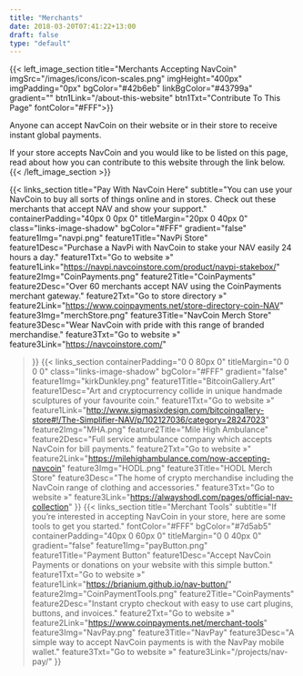 ```yaml
---
title: "Merchants"
date: 2018-03-20T07:41:22+13:00
draft: false
type: "default"
---
```


{{< left_image_section
    title="Merchants Accepting NavCoin"
    imgSrc="/images/icons/icon-scales.png"
    imgHeight="400px"
    imgPadding="0px"
    bgColor="#42b6eb"
    linkBgColor="#43799a"
    gradient=""
    btn1Link="/about-this-website"
    btn1Txt="Contribute To This Page"
    fontColor="#FFF">}}
<p>Anyone can accept NavCoin on their website or in their store to receive instant global payments.</p>
<p>If your store accepts NavCoin and you would like to be listed on this page, read about how you can contribute to this website through the link below.
{{< /left_image_section >}}

{{< links_section
  title="Pay With NavCoin Here"
    subtitle="You can use your NavCoin to buy all sorts of things online and in stores. Check out these merchants that accept NAV and show your support."    
    containerPadding="40px 0 0px 0"
    titleMargin="20px 0 40px 0"
    class="links-image-shadow"
    bgColor="#FFF"
    gradient="false"
    feature1Img="navpi.png"
    feature1Title="NavPi Store"
    feature1Desc="Purchase a NavPi with NavCoin to stake your NAV easily 24 hours a day."
    feature1Txt="Go to website »"
    feature1Link="https://navpi.navcoinstore.com/product/navpi-stakebox/"
    feature2Img="CoinPayments.png"
    feature2Title="CoinPayments"
    feature2Desc="Over 60 merchants accept NAV using the CoinPayments merchant gateway."
    feature2Txt="Go to store directory »"
    feature2Link="https://www.coinpayments.net/store-directory-coin-NAV"
    feature3Img="merchStore.png"
    feature3Title="NavCoin Merch Store"
    feature3Desc="Wear NavCoin with pride with this range of branded merchandise."
    feature3Txt="Go to website »"
    feature3Link="https://navcoinstore.com/"
 >}}
{{< links_section
    containerPadding="0 0 80px 0"
    titleMargin="0 0 0 0"
    class="links-image-shadow"
    bgColor="#FFF"
    gradient="false"
    feature1Img="kirkDunkley.png"
    feature1Title="BitcoinGallery.Art"
    feature1Desc="Art and cryptocurrency collide in unique handmade sculptures of your favourite coin."
    feature1Txt="Go to website »"
    feature1Link="http://www.sigmasixdesign.com/bitcoingallery-store#!/The-Simplifier-NAV/p/102127036/category=28247023"
    feature2Img="MHA.png"
    feature2Title="Mile High Ambulance"
    feature2Desc="Full service ambulance company which accepts NavCoin for bill payments."
    feature2Txt="Go to website »"
    feature2Link="https://milehighambulance.com/now-accepting-navcoin"
    feature3Img="HODL.png"
    feature3Title="HODL Merch Store"
    feature3Desc="The home of crypto merchandise including the NavCoin range of clothing and accessories."
    feature3Txt="Go to website »"
    feature3Link="https://alwayshodl.com/pages/official-nav-collection"
 >}}
{{< links_section
    title="Merchant Tools"
    subtitle="If you’re interested in accepting NavCoin in your store, here are some tools to get you started."
    fontColor="#FFF"
    bgColor="#7d5ab5"
    containerPadding="40px 0 60px 0"
    titleMargin="0 0 40px 0"
    gradient="false"
    feature1Img="payButton.png"
    feature1Title="Payment Button"
    feature1Desc="Accept NavCoin Payments or donations on your website with this simple button."
    feature1Txt="Go to website »"
    feature1Link="https://brianium.github.io/nav-button/"
    feature2Img="CoinPaymentTools.png"
    feature2Title="CoinPayments"
    feature2Desc="Instant crypto checkout with easy to use cart plugins, buttons, and invoices."
    feature2Txt="Go to website »"
    feature2Link="https://www.coinpayments.net/merchant-tools"
    feature3Img="NavPay.png"
    feature3Title="NavPay"
    feature3Desc="A simple way to accept NavCoin payments is with the NavPay mobile wallet."
    feature3Txt="Go to website »"
    feature3Link="/projects/nav-pay/"
>}}
